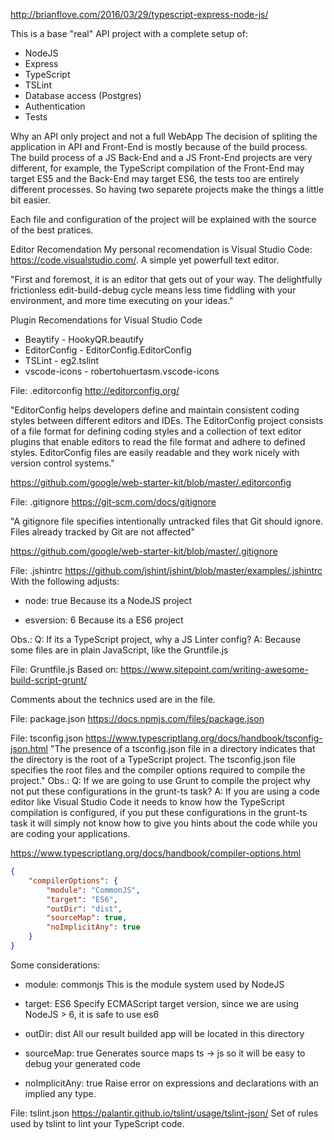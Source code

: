 http://brianflove.com/2016/03/29/typescript-express-node-js/

This is a base "real" API project with a complete setup of:

* NodeJS
* Express
* TypeScript
* TSLint
* Database access (Postgres)
* Authentication
* Tests

Why an API only project and not a full WebApp
The decision of spliting the application in API and Front-End is mostly because of the build process. The build process of a JS Back-End and a JS Front-End projects are very different, for example, the TypeScript compilation of the Front-End may target ES5 and the Back-End may target ES6, the tests too are entirely different processes. So having two separete projects make the things a little bit easier.

Each file and configuration of the project will be explained with the source of the best pratices.

Editor Recomendation
My personal recomendation is Visual Studio Code: https://code.visualstudio.com/. A simple yet powerfull text editor.

"First and foremost, it is an editor that gets out of your way. The delightfully frictionless edit-build-debug cycle means less time fiddling with your environment, and more time executing on your ideas."

Plugin Recomendations for Visual Studio Code
* Beaytify - HookyQR.beautify
* EditorConfig - EditorConfig.EditorConfig
* TSLint - eg2.tslint
* vscode-icons - robertohuertasm.vscode-icons

File: .editorconfig
http://editorconfig.org/

"EditorConfig helps developers define and maintain consistent coding styles between different editors and IDEs. The EditorConfig project consists of a file format for defining coding styles and a collection of text editor plugins that enable editors to read the file format and adhere to defined styles. EditorConfig files are easily readable and they work nicely with version control systems."

https://github.com/google/web-starter-kit/blob/master/.editorconfig

File: .gitignore
https://git-scm.com/docs/gitignore

"A gitignore file specifies intentionally untracked files that Git should ignore. Files already tracked by Git are not affected"

https://github.com/google/web-starter-kit/blob/master/.gitignore

File: .jshintrc
https://github.com/jshint/jshint/blob/master/examples/.jshintrc
With the following adjusts:
* node: true
Because its a NodeJS project

* esversion: 6
Because its a ES6 project

Obs.:
Q: If its a TypeScript project, why a JS Linter config?
A: Because some files are in plain JavaScript, like the Gruntfile.js

File: Gruntfile.js
Based on:
https://www.sitepoint.com/writing-awesome-build-script-grunt/

Comments about the technics used are in the file.

File: package.json
https://docs.npmjs.com/files/package.json

File: tsconfig.json
https://www.typescriptlang.org/docs/handbook/tsconfig-json.html
"The presence of a tsconfig.json file in a directory indicates that the directory is the root of a TypeScript project. The tsconfig.json file specifies the root files and the compiler options required to compile the project."
Obs.:
Q: If we are going to use Grunt to compile the project why not put these configurations in the grunt-ts task?
A: If you are using a code editor like Visual Studio Code it needs to know how the TypeScript compilation is configured, if you put these configurations in the grunt-ts task it will simply not know how to give you hints about the code while you are coding your applications.

https://www.typescriptlang.org/docs/handbook/compiler-options.html
```json
{
    "compilerOptions": {
        "module": "CommonJS",
        "target": "ES6",
        "outDir": "dist",
        "sourceMap": true,
        "noImplicitAny": true
    }
}
```

Some considerations:
* module: commonjs
This is the module system used by NodeJS

* target: ES6
Specify ECMAScript target version, since we are using NodeJS > 6, it is safe to use es6

* outDir: dist
All our result builded app will be located in this directory

* sourceMap: true
Generates source maps ts -> js so it will be easy to debug your generated code

* noImplicitAny: true
Raise error on expressions and declarations with an implied any type.

File: tslint.json
https://palantir.github.io/tslint/usage/tslint-json/
Set of rules used by tslint to lint your TypeScript code.
